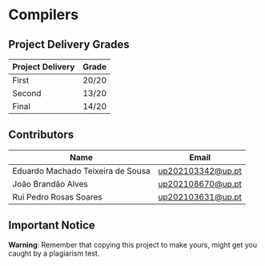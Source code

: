 # Compilers

## Project Delivery Grades

| Project Delivery  |  Grade  |
| -------------- | ------- |
| First | 20/20 |
| Second      | 13/20 |
| Final | 14/20 |

## Contributors

| Name                             | Email                         |
| -------------------------------- | ----------------------------- |
| Eduardo Machado Teixeira de Sousa | up202103342@up.pt             |
| João Brandão Alves               | up202108670@up.pt             |
| Rui Pedro Rosas Soares | up202103631@up.pt |

## Important Notice

**Warning**: Remember that copying this project to make yours, might get you caught by a plagiarism test.
